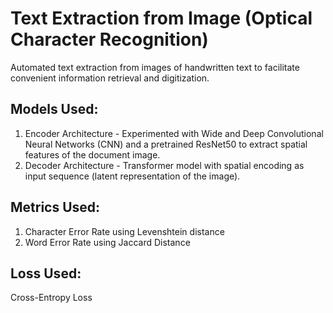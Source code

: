 # Text Extraction from Image (Optical Character Recognition)

Automated text extraction from images of handwritten text to facilitate convenient information retrieval and digitization.

## Models Used:
1. Encoder Architecture - Experimented with Wide and Deep Convolutional Neural Networks (CNN) and a pretrained ResNet50 to extract spatial features of the document image.
2. Decoder Architecture - Transformer model with spatial encoding as input sequence (latent representation of the image).

## Metrics Used:
1. Character Error Rate using Levenshtein distance
2. Word Error Rate using Jaccard Distance

## Loss Used:
Cross-Entropy Loss
